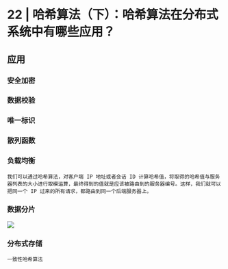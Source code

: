 # 22 | 哈希算法（下）：哈希算法在分布式系统中有哪些应用？

## 应用

### 安全加密

### 数据校验

### 唯一标识

### 散列函数

### 负载均衡

```text
我们可以通过哈希算法，对客户端 IP 地址或者会话 ID 计算哈希值，将取得的哈希值与服务器列表的大小进行取模运算，最终得到的值就是应该被路由到的服务器编号。这样，我们就可以把同一个 IP 过来的所有请求，都路由到同一个后端服务器上。
```



### 数据分片

![](https://github.com/nullWolf007/knowledge/blob/master/dataStructure/images/data_split.jpg)

### 分布式存储

```text
一致性哈希算法 
```





